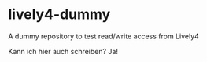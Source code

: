 # lively4-dummy
A dummy repository to test read/write access from Lively4

Kann ich hier auch schreiben? Ja!
